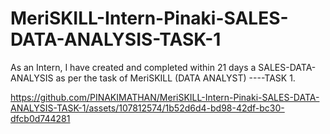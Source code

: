 # MeriSKILL-Intern-Pinaki-SALES-DATA-ANALYSIS-TASK-1
As an Intern, I have created and completed within 21 days a SALES-DATA-ANALYSIS as per the task of MeriSKILL (DATA ANALYST) ----TASK 1.


https://github.com/PINAKIMATHAN/MeriSKILL-Intern-Pinaki-SALES-DATA-ANALYSIS-TASK-1/assets/107812574/1b52d6d4-bd98-42df-bc30-dfcb0d744281

